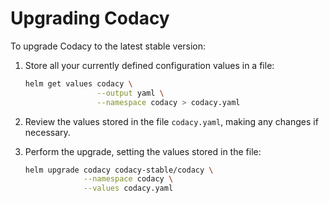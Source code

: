 # Upgrading Codacy

To upgrade Codacy to the latest stable version:

1.  Store all your currently defined configuration values in a file:

    ```bash
    helm get values codacy \
                    --output yaml \
                    --namespace codacy > codacy.yaml
    ```

2.  Review the values stored in the file `codacy.yaml`, making any changes if necessary.

3.  Perform the upgrade, setting the values stored in the file:

    ```bash
    helm upgrade codacy codacy-stable/codacy \
                 --namespace codacy \
                 --values codacy.yaml
    ```
